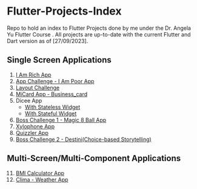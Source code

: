 # Flutter-Projects-Index
Repo to hold an index to Flutter Projects done by me under the Dr. Angela Yu Flutter Course . All projects are up-to-date with the current Flutter and Dart version as of [27/09/2023].

## Single Screen Applications
1. [I Am Rich App](https://github.com/n-195/I_Am_Rich.git)
2. [App Challenge - I Am Poor App](https://github.com/n-195/i_am_poor.git)
3. [Layout Challenge](https://github.com/n-195/Layout-Challenge.git)
4. [MiCard App - Business_card](https://github.com/n-195/business_card.git)
5. Dicee App
   - [With Stateless Widget](https://github.com/n-195/dicee.git)
   - [With Stateful Widget](https://github.com/n-195/dice.git)
6. [Boss Challenge 1 - Magic 8 Ball App](https://github.com/n-195/magic_8_ball.git)
7. [Xylophone App](https://github.com/n-195/xylophone.git)
9. [Quizzler App](https://github.com/n-195/quizzler.git)
10. [Boss Challenge 2 - Destini(Choice-based Storytelling)](https://github.com/n-195/destini.git)

## Multi-Screen/Multi-Component Applications
11. [BMI Calculator App](https://github.com/n-195/bmi_calculator.git)
12. [Clima - Weather App](https://github.com/n-195/clima.git)
